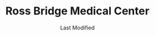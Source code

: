 ---
layout: location-page
date: Last Modified
description: "Local COVID-19 testing is available at Ross Bridge Medical Center in Hoover, Alabama, USA."
permalink: "locations/alabama/hoover/ross-bridge-medical-center/"
tags:
  - locations
  - alabama
title: Ross Bridge Medical Center
state: Alabama
stateAbbr: AL
hood: "Hoover"
address: "3635 Market Street"
city: "Hoover"
zip: "35226"
mapUrl: "http://maps.apple.com/?q=Ross+Bridge+Medical+Center&address=3635+Market+Street,Hoover,Alabama,35226"
locationType: Walk-in
phone: "205-494-7677"
website: "https://www.rossbridgemedicalcenter.com/"
onlineBooking: true
closed: undefined
closedUpdate: April 16th, 2020
notes: "By appointment only."
days: Weekdays
hours: 9AM-4:30PM
ctaMessage: Schedule a test
ctaUrl: "https://www.rossbridgemedicalcenter.com/"
---